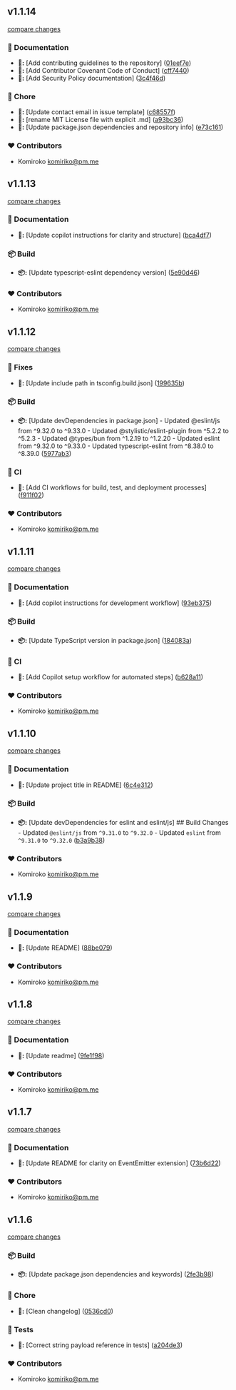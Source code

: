 
## v1.1.14

[compare changes](https://github.com/NowaraJS/typed-event-emitter/compare/v1.1.13...v1.1.14)

### 📖 Documentation

- **📖:** [Add contributing guidelines to the repository] ([01eef7e](https://github.com/NowaraJS/typed-event-emitter/commit/01eef7e))
- **📖:** [Add Contributor Covenant Code of Conduct] ([cff7440](https://github.com/NowaraJS/typed-event-emitter/commit/cff7440))
- **📖:** [Add Security Policy documentation] ([3c4f46d](https://github.com/NowaraJS/typed-event-emitter/commit/3c4f46d))

### 🦉 Chore

- **🦉:** [Update contact email in issue template] ([c68557f](https://github.com/NowaraJS/typed-event-emitter/commit/c68557f))
- **🦉:** [rename MIT License file with explicit .md] ([a93bc36](https://github.com/NowaraJS/typed-event-emitter/commit/a93bc36))
- **🦉:** [Update package.json dependencies and repository info] ([e73c161](https://github.com/NowaraJS/typed-event-emitter/commit/e73c161))

### ❤️ Contributors

- Komiroko <komiriko@pm.me>

## v1.1.13

[compare changes](https://github.com/NowaraJS/typed-event-emitter/compare/v1.1.12...v1.1.13)

### 📖 Documentation

- **📖:** [Update copilot instructions for clarity and structure] ([bca4df7](https://github.com/NowaraJS/typed-event-emitter/commit/bca4df7))

### 📦 Build

- **📦:** [Update typescript-eslint dependency version] ([5e90d46](https://github.com/NowaraJS/typed-event-emitter/commit/5e90d46))

### ❤️ Contributors

- Komiroko <komiriko@pm.me>

## v1.1.12

[compare changes](https://github.com/NowaraJS/typed-event-emitter/compare/v1.1.11...v1.1.12)

### 🔧 Fixes

- **🔧:** [Update include path in tsconfig.build.json] ([199635b](https://github.com/NowaraJS/typed-event-emitter/commit/199635b))

### 📦 Build

- **📦:** [Update devDependencies in package.json] - Updated @eslint/js from ^9.32.0 to ^9.33.0 - Updated @stylistic/eslint-plugin from ^5.2.2 to ^5.2.3 - Updated @types/bun from ^1.2.19 to ^1.2.20 - Updated eslint from ^9.32.0 to ^9.33.0 - Updated typescript-eslint from ^8.38.0 to ^8.39.0 ([5977ab3](https://github.com/NowaraJS/typed-event-emitter/commit/5977ab3))

### 🤖 CI

- **🤖:** [Add CI workflows for build, test, and deployment processes] ([f911f02](https://github.com/NowaraJS/typed-event-emitter/commit/f911f02))

### ❤️ Contributors

- Komiroko <komiriko@pm.me>

## v1.1.11

[compare changes](https://github.com/NowaraJS/typed-event-emitter/compare/v1.1.10...v1.1.11)

### 📖 Documentation

- **📖:** [Add copilot instructions for development workflow] ([93eb375](https://github.com/NowaraJS/typed-event-emitter/commit/93eb375))

### 📦 Build

- **📦:** [Update TypeScript version in package.json] ([184083a](https://github.com/NowaraJS/typed-event-emitter/commit/184083a))

### 🤖 CI

- **🤖:** [Add Copilot setup workflow for automated steps] ([b628a11](https://github.com/NowaraJS/typed-event-emitter/commit/b628a11))

### ❤️ Contributors

- Komiroko <komiriko@pm.me>

## v1.1.10

[compare changes](https://github.com/NowaraJS/typed-event-emitter/compare/v1.1.9...v1.1.10)

### 📖 Documentation

- **📖:** [Update project title in README] ([6c4e312](https://github.com/NowaraJS/typed-event-emitter/commit/6c4e312))

### 📦 Build

- **📦:** [Update devDependencies for eslint and eslint/js] ## Build Changes - Updated `@eslint/js` from `^9.31.0` to `^9.32.0` - Updated `eslint` from `^9.31.0` to `^9.32.0` ([b3a9b38](https://github.com/NowaraJS/typed-event-emitter/commit/b3a9b38))

### ❤️ Contributors

- Komiroko <komiriko@pm.me>

## v1.1.9

[compare changes](https://github.com/NowaraJS/typed-event-emitter/compare/v1.1.8...v1.1.9)

### 📖 Documentation

- **📖:** [Update README] ([88be079](https://github.com/NowaraJS/typed-event-emitter/commit/88be079))

### ❤️ Contributors

- Komiroko <komiriko@pm.me>

## v1.1.8

[compare changes](https://github.com/NowaraJS/typed-event-emitter/compare/v1.1.7...v1.1.8)

### 📖 Documentation

- **📖:** [Update readme] ([9fe1f98](https://github.com/NowaraJS/typed-event-emitter/commit/9fe1f98))

### ❤️ Contributors

- Komiroko <komiriko@pm.me>

## v1.1.7

[compare changes](https://github.com/NowaraJS/typed-event-emitter/compare/v1.1.6...v1.1.7)

### 📖 Documentation

- **📖:** [Update README for clarity on EventEmitter extension] ([73b6d22](https://github.com/NowaraJS/typed-event-emitter/commit/73b6d22))

### ❤️ Contributors

- Komiroko <komiriko@pm.me>

## v1.1.6

[compare changes](https://github.com/NowaraJS/typed-event-emitter/compare/v1.1.5...v1.1.6)

### 📦 Build

- **📦:** [Update package.json dependencies and keywords] ([2fe3b98](https://github.com/NowaraJS/typed-event-emitter/commit/2fe3b98))

### 🦉 Chore

- **🦉:** [Clean changelog] ([0536cd0](https://github.com/NowaraJS/typed-event-emitter/commit/0536cd0))

### 🧪 Tests

- **🧪:** [Correct string payload reference in tests] ([a204de3](https://github.com/NowaraJS/typed-event-emitter/commit/a204de3))

### ❤️ Contributors

- Komiroko <komiriko@pm.me>

